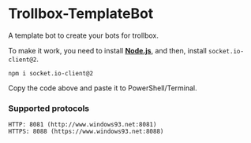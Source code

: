# Trollbox-TemplateBot

A template bot to create your bots for trollbox.

To make it work, you need to install <b>[Node.js](https://nodejs.org/)</b>, and then, install `socket.io-client@2`.
```
npm i socket.io-client@2
```
Copy the code above and paste it to PowerShell/Terminal.

### Supported protocols
```
HTTP: 8081 (http://www.windows93.net:8081)
HTTPS: 8088 (https://www.windows93.net:8088)
```
